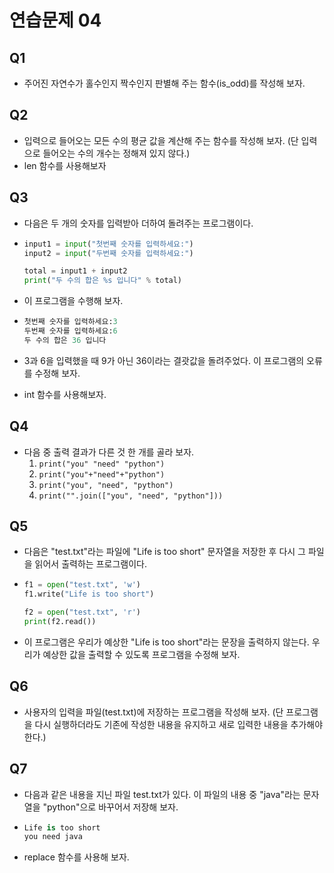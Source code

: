 # 연습문제 04



## Q1

- 주어진 자연수가 홀수인지 짝수인지 판별해 주는 함수(is_odd)를 작성해 보자.







## Q2

- 입력으로 들어오는 모든 수의 평균 값을 계산해 주는 함수를 작성해 보자. (단 입력으로 들어오는 수의 개수는 정해져 있지 않다.)
- len 함수를 사용해보자







## Q3

- 다음은 두 개의 숫자를 입력받아 더하여 돌려주는 프로그램이다.

- ```python
  input1 = input("첫번째 숫자를 입력하세요:")
  input2 = input("두번째 숫자를 입력하세요:")
  
  total = input1 + input2
  print("두 수의 합은 %s 입니다" % total)
  ```

- 이 프로그램을 수행해 보자.

- ```python
  첫번째 숫자를 입력하세요:3
  두번째 숫자를 입력하세요:6
  두 수의 합은 36 입니다
  ```

- 3과 6을 입력했을 때 9가 아닌 36이라는 결괏값을 돌려주었다. 이 프로그램의 오류를 수정해 보자.

- int 함수를 사용해보자.





## Q4

- 다음 중 출력 결과가 다른 것 한 개를 골라 보자.
  1. `print("you" "need" "python")`
  2. `print("you"+"need"+"python")`
  3. `print("you", "need", "python")`
  4. `print("".join(["you", "need", "python"]))`





## Q5

- 다음은 "test.txt"라는 파일에 "Life is too short" 문자열을 저장한 후 다시 그 파일을 읽어서 출력하는 프로그램이다.

- ```python
  f1 = open("test.txt", 'w')
  f1.write("Life is too short")
  
  f2 = open("test.txt", 'r')
  print(f2.read())
  ```

- 이 프로그램은 우리가 예상한 "Life is too short"라는 문장을 출력하지 않는다. 우리가 예상한 값을 출력할 수 있도록 프로그램을 수정해 보자.





## Q6

- 사용자의 입력을 파일(test.txt)에 저장하는 프로그램을 작성해 보자. (단 프로그램을 다시 실행하더라도 기존에 작성한 내용을 유지하고 새로 입력한 내용을 추가해야 한다.)





## Q7

- 다음과 같은 내용을 지닌 파일 test.txt가 있다. 이 파일의 내용 중 "java"라는 문자열을 "python"으로 바꾸어서 저장해 보자.

- ```python
  Life is too short
  you need java
  ```

- replace 함수를 사용해 보자.























